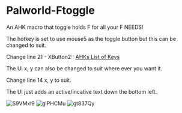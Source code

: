 # Palworld-Ftoggle
An AHK macro that toggle holds F for all your F NEEDS!

The hotkey is set to use mouse5 as the toggle button but this can be changed to suit.


Change line 21 - XButton2::  [AHKs List of Keys](https://www.autohotkey.com/docs/v1/KeyList.htm)

The UI x, y can also be changed to suit where ever you want it.


Change line 14 x, y to suit.


The UI just adds an active/incative text down the bottom left.

![S9VMxl9](https://github.com/STRIKERnz/Palworld-Ftoggle/assets/51475792/6532b99d-fc24-4d67-bf5f-45c8f92cbe46)
![glPHCMu](https://github.com/STRIKERnz/Palworld-Ftoggle/assets/51475792/bc8ec4a3-5f5d-4423-af01-1f8bcf668a59)
![gt837Qy](https://github.com/STRIKERnz/Palworld-Ftoggle/assets/51475792/1ca83e82-2d0d-43f4-a075-f2bab62c623d)

